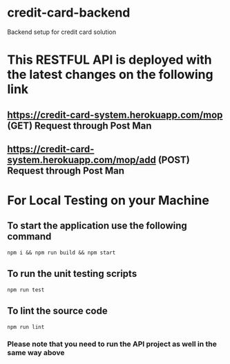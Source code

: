 # credit-card-backend
Backend setup for credit card solution

# This RESTFUL API is deployed with the latest changes on the following link
## https://credit-card-system.herokuapp.com/mop (GET) Request through Post Man
## https://credit-card-system.herokuapp.com/mop/add (POST) Request through Post Man

# For Local Testing on your Machine
## To start the application use the following command

`npm i && npm run build && npm start`

## To run the unit testing scripts

`npm run test`

## To lint the source code

`npm run lint`

### Please note that you need to run the API project as well in the same way above
